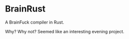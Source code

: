 # BrainRust

A BrainFuck compiler in Rust.

Why? Why not? Seemed like an interesting evening project.
